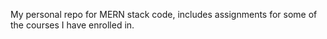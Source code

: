 My personal repo for MERN stack code, includes assignments for some of the courses I have enrolled in.
